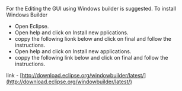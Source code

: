 For the Editing the GUI using Windows builder is suggested. 
To install Windows Builder
- Open Eclipse.
- Open help and click on Install new pplications.
- coppy the following lionk below and click on final and  follow the instructions.
- Open help and click on Install new applications.
- coppy the following link below and click on final and  follow the instructions.

link - [http://download.eclipse.org/windowbuilder/latest/](http://download.eclipse.org/windowbuilder/latest/)
